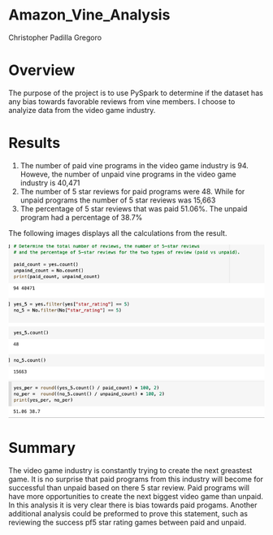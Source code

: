 # Amazon_Vine_Analysis
Christopher Padilla Gregoro

# Overview 
  The purpose of the project is to use PySpark to determine if the dataset has any bias towards favorable reviews from vine members. I choose to analyize data from the video game industry. 
  
# Results 
1. The number of paid vine programs in the video game industry is 94. Howeve, the number of unpaid vine programs in the video game industry is 40,471
2. The number of 5 star reviews for paid programs were 48. While for unpaid programs the number of 5 star reviews was 15,663
3. The percentage of 5 star reviews that was paid 51.06%. The unpaid program had a percentage of 38.7%

The following images displays all the calculations from the result.

![](Images/vine.png)

# Summary 
  The video game industry is constantly trying to create the next greastest game. It is no surprise that paid programs from this industry will become for successful than unpaid based on there 5 star review. Paid programs will have more opportunities to create the next biggest video game than unpaid. In this analysis it is very clear there is bias towards paid progams. Another additional analysis could be preformed to prove this statement, such as reviewing the success pf5 star rating games between paid and unpaid. 
